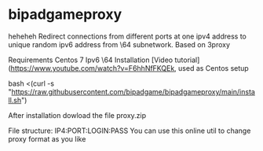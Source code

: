 # bipadgameproxy
heheheh
Redirect connections from different ports at one ipv4 address to unique random ipv6 address from \64 subnetwork. Based on 3proxy

Requirements
Centos 7
Ipv6 \64
Installation
[Video tutorial](https://www.youtube.com/watch?v=F6hhNfFKQEk, used as Centos setup

bash <(curl -s "https://raw.githubusercontent.com/bipadgame/bipadgameproxy/main/install.sh")

After installation dowload the file proxy.zip

File structure: IP4:PORT:LOGIN:PASS
You can use this online util to change proxy format as you like
